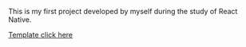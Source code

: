 This is my first project developed by myself during the study of React Native.

<a href="https://www.figma.com/file/gfIboy4J44lvD9CoDr62rH/Food-App?node-id=0%3A1"  target="_blank">Template click here</a>

